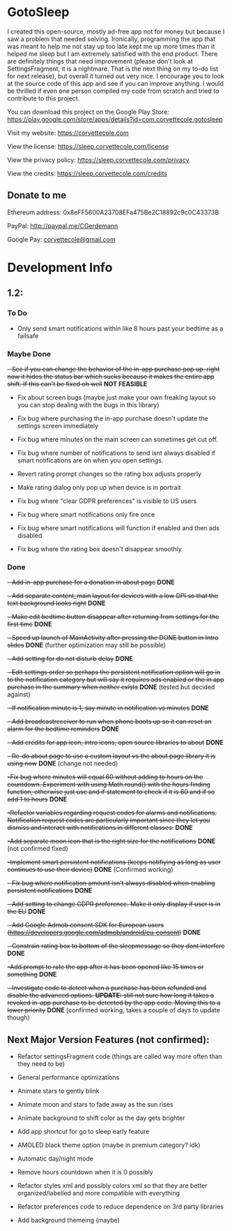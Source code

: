 # GotoSleep
I created this open-source, mostly ad-free app not for money but because I saw a problem that needed solving. Ironically, programming the app that was meant to help me not stay up too late kept me up more times than it helped me sleep but I am extremely satisfied with the end product. There are definitely things that need improvement (please don't look at SettingsFragment, it is a nightmare. That is the next thing on my to-do list for next release), but overall it turned out very nice. I encourage you to look at the source code of this app and see if you can improve anything. I would be thrilled if even one person compiled my code from scratch and tried to contribute to this project.

You can download this project on the Google Play Store: https://play.google.com/store/apps/details?id=com.corvettecole.gotosleep

Visit my website: https://corvettecole.com

View the license: https://sleep.corvettecole.com/license

View the privacy policy: https://sleep.corvettecole.com/privacy

View the credits: https://sleep.corvettecole.com/credits

## Donate to me

Ethereum address: 0x8eFF5600A23708EFa475Be2C18892c9c0C43373B

PayPal: http://paypal.me/CGerdemann

Google Pay: corvettecole@gmail.com


# Development Info
## 1.2:

### To Do
- Only send smart notifications within like 8 hours past your bedtime as a failsafe

### Maybe Done
~~- See if you can change the behavior of the in-app purchase pop up. right now it hides the status bar which sucks because it makes the entire app shift. If this can't be fixed oh well~~ **NOT FEASIBLE**

- Fix about screen bugs (maybe just make your own freaking layout so you can stop dealing with the bugs in this library)

- Fix bug where purchasing the in-app purchase doesn't update the settings screen immediately

- Fix bug where minutes on the main screen can sometimes get cut off. 

- Fix bug where number of notifications to send isnt always disabled if smart notifications are on when you open settings.

- Revert rating prompt changes so the rating box adjusts properly

- Make rating dialog only pop up when device is in portrait

- Fix bug where "clear GDPR preferences" is visible to US users

- Fix bug where smart notifications only fire once

- Fix bug where smart notifications will function if enabled and then ads disabled

- Fix bug where the rating box doesn't disappear smoothly

### Done
~~- Add in-app purchase for a donation in about page~~ **DONE**

~~- Add separate content_main layout for devices with a low DPI so that the text background looks right~~ **DONE**

~~- Make edit bedtime button disappear after returning from settings for the first time~~ **DONE**

~~- Speed up launch of MainActivity after pressing the DONE button in Intro slides~~ **DONE** (further optimization may still be possible)

~~- Add setting for do not disturb delay~~ **DONE**

~~- Edit settings order so perhaps the persistent notification option will go in to the notification category but will say it requires ads enabled or the in app purchase in the summary when neither exists~~ **DONE** (tested but decided against)

~~- If notification minute is 1, say minute in notification vs minutes~~ **DONE**

~~- Add broadcastreceiver to run when phone boots up so it can reset an alarm for the bedtime reminders~~ **DONE**

~~- Add credits for app icon, intro icons, open source libraries to about~~ **DONE**

~~- Re-do about page to use a custom layout vs the about page library it is using now~~ **DONE** (change not needed)

~~-Fix bug where minutes will equal 60 without adding to hours on the countdown. Experiment with using Math.round() with the hours finding function, otherwise just use and if statement to check if it is 60 and if so add 1 to hours~~ **DONE** 

~~-Refactor variables regarding request codes for alarms and notifications. Notification request codes are particularly important since they let you dismiss and interact with notifications in different classes.~~ **DONE**

~~-Add separate moon icon that is the right size for the notifications~~ **DONE** (not confirmed fixed)

~~-Implement smart persistent notifications (keeps notifiying as long as user continues to use their device)~~ **DONE** (Confirmed working)

~~- Fix bug where notification amount isn't always disabled when enabling persistent notifications~~ **DONE**

~~- Add setting to change GDPR preference. Make it only display if user is in the EU~~ **DONE**

~~- Add Google Admob consent SDK for European users (https://developers.google.com/admob/android/eu-consent)~~ **DONE**

~~- Constrain rating box to bottom of the sleepmessage so they dont interfere~~ **DONE**

~~-Add prompt to rate the app after it has been opened like 15 times or something~~ **DONE** 

~~- Investigate code to detect when a purchase has been refunded and disable the advanced options. **UPDATE:** still not sure how long it takes a revoked in-app purchase to be detected by the app code. Moving this to a lower priority~~ **DONE** (confirmed working, takes a couple of days to update though)



## Next Major Version Features (not confirmed):
- Refactor settingsFragment code (things are called way more often than they need to be)

- General performance optimizations

- Animate stars to gently blink

- Animate moon and stars to fade away as the sun rises

- Animate background to shift color as the day gets brighter

- Add app shortcut for go to sleep early feature

- AMOLED black theme option (maybe in premium category? idk)

- Automatic day/night mode

- Remove hours countdown when it is 0 possibly

- Refactor styles xml and possibly colors xml so that they are better organized/labelled and more compatible with everything

- Refactor preferences code to reduce dependence on 3rd party libraries

- Add background themeing (maybe)

